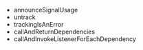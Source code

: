 
- announceSignalUsage
- untrack
- trackingIsAnError
- callAndReturnDependencies
- callAndInvokeListenerForEachDependency